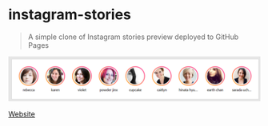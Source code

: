 # instagram-stories

> A simple clone of Instagram stories preview deployed to GitHub Pages


![alt text](/screenshot.png)


[Website](https://rameshx.github.io/instagram-stories/)